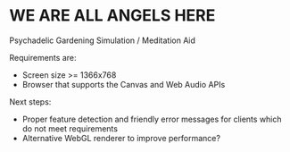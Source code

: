 WE ARE ALL ANGELS HERE
=====

Psychadelic Gardening Simulation / Meditation Aid

Requirements are:

+   Screen size >= 1366x768
+   Browser that supports the Canvas and Web Audio APIs

Next steps:

+   Proper feature detection and friendly error messages for clients which do not meet requirements
+   Alternative WebGL renderer to improve performance?
